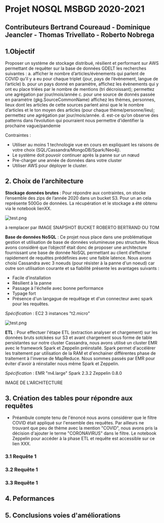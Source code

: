 # Projet NOSQL MSBGD 2020-2021
## Contributeurs Bertrand Coureaud - Dominique Jeancler - Thomas Trivellato - Roberto Nobrega

## 1.Objectif

Proposer un système de stockage distribué, résilient et performant sur AWS permettant de requêter sur la base de données GDELT les recherches suivantes : 
a.	afficher le nombre d’articles/évènements qui parlent de COVID qu’il y a eu pour chaque triplet (jour, pays de l’évènement, langue de l’article)
b.	pour un pays donné en paramètre, affichez les évènements qui y ont eu place triées par le nombre de mentions (tri décroissant); permettez une agrégation par jour/mois/année
c.	pour une source de donnés passée en paramètre (gkg.SourceCommonName) affichez les thèmes, personnes, lieux dont les articles de cette sources parlent ainsi que le le nombre d’articles et le ton moyen des articles (pour chaque thème/personne/lieu); permettez une agrégation par jour/mois/année.
d.	est-ce qu’on observe des patterns dans l’evolution qui pourraient nous permettre d’identifier la prochaine vague/pandemie

Contraintes :
*	Utiliser au moins 1 technologie vue en cours en expliquant les raisons de votre choix (SQL/Cassandra/MongoDB/Spark/Neo4j).
*	Le système doit pouvoir continuer après la panne sur un nœud
*	Pre-charger une année de données dans votre cluster
*	Utiliser AWS pour déployer le cluster.

## 2. Choix de l’architecture

**Stockage données brutes** : Pour répondre aux contraintes, on stocke l’ensemble des zips de l’année 2020 dans un bucket S3. Pour un an cela représente 500Go de données.
La récupération et le stockage a été obtenu via le notebook lienXX.

![test.png](https://github.com/PhileasFrog/Projet_GDELT/blob/main/bucketbc.png)

à remplacer par IMAGE SNAPSHOT BUCKET ROBERTO BERTRAND OU TOM

**Base de données NoSQL** : Ce projet nous place dans une problématique gestion et utilisation de base de données volumineuse peu structurée. Nous avons considèré que l’objectif était donc de proposer une architecture fournissant une base de donnée NoSQL permettant au client d’effectuer rapidement de requêtes prédéfinies avec une faible latence. Nous avons choisi Cassandra avec 3 noeuds (pour résister à la panne d'un noeud) car outre son utilisation courante et sa fiabilité présente les avantages suivants :
*	Facile d’installation
*	Résilient à la panne
*	Passage à l'échelle avec bonne performance
* Typage fort
*	Présence d'un langague de requêtage et d'un connecteur avec spark pour les requêtes.

*Spécification* : EC2 3 instances "t2.micro"

![test.png](https://github.com/PhileasFrog/Projet_GDELT/blob/main/test.PNG)

**ETL** : Pour effectuer l'étape ETL (extraction analyser et chargement) sur les données bruts sotckées sur S3 et avant chargement sous forme de table persistantes sur notre cluster Cassandra, nous avons utilisé un cluster EMR avec le framework Spark et Zeppelin préinstallé. Spark permet d'accélérer les traitement par utilisation de la RAM et d'enchainer différentes phase de traitement à l'inverse de MapReduce. Nous sommes passés par EMR pour éviter d'avoir à réinstaller nous même Spark et Zeppelin.

*Spécification* : EMR "m4.large" Spark 2.3.2 Zeppelin 0.8.0

IMAGE DE L'ARCHITECTURE

## 3. Création des tables pour répondre aux requêtes

* Préambule compte tenu de l'énoncé nous avons considérer que le filtre COVID était appliqué sur l'ensemble des requêtes. Par ailleurs ne trouvant que peu de thème avec la mention "COVID", nous avons pris la décision d'ajouter le terme "CORONAVIRUS" dans le filtre. Le notebook Zeppelin pour accéder à la phase ETL et requête est accessible sur ce lien XXX.

### 3.1 Requête 1

### 3.2 Requête 1

### 3.3 Requête 1

## 4. Peformances

## 5. Conclusions voies d'améliorations




 
